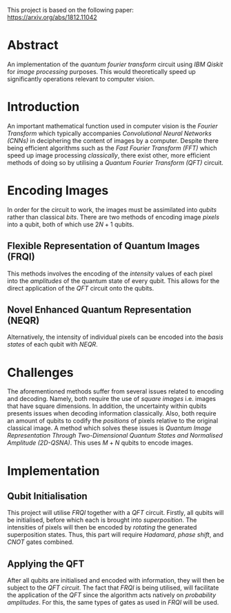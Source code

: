 This project is based on the following paper: https://arxiv.org/abs/1812.11042

# Abstract
An implementation of the _quantum fourier transform_ circuit using _IBM Qiskit_ for _image processing_ purposes. This would theoretically speed up significantly operations relevant to computer vision.

# Introduction
An important mathematical function used in computer vision is the _Fourier Transform_ which typically accompanies _Convolutional Neural Networks (CNNs)_ in deciphering the content of images by a computer. Despite there being efficient algorithms such as the _Fast Fourier Transform (FFT)_ which speed up image processing _classically_, there exist other, more efficient methods of doing so by utilising a _Quantum Fourier Transform (QFT)_ circuit.

# Encoding Images
In order for the circuit to work, the images must be assimilated into _qubits_ rather than classical _bits_. There are two methods of encoding image _pixels_ into a qubit, both of which use $2N+1$ qubits.

## Flexible Representation of Quantum Images (FRQI)
This methods involves the encoding of the _intensity_ values of each pixel into the _amplitudes_ of the quantum state of every qubit. This allows for the direct application of the _QFT_ circuit onto the qubits.

## Novel Enhanced Quantum Representation (NEQR)
Alternatively, the intensity of individual pixels can be encoded into the _basis states_ of each qubit with _NEQR_.

# Challenges
The aforementioned methods suffer from several issues related to encoding and decoding. Namely, both require the use of _square images_ i.e. images that have square dimensions. In addition, the uncertainty within qubits presents issues when decoding information classically. Also, both require an amount of qubits to codify the _positions_ of pixels relative to the original classical image. A method which solves these issues is _Quantum Image Representation Through Two-Dimensional Quantum States and Normalised Amplitude (2D-QSNA)_. This uses $M+N$ qubits to encode images.

# Implementation

## Qubit Initialisation
This project will utilise _FRQI_ together with a _QFT_ circuit. Firstly, all qubits will be initialised, before which each is brought into _superposition_. The intensities of pixels will then be encoded by _rotating_ the generated superposition states. Thus, this part will require _Hadamard_, _phase shift_, and _CNOT_ gates combined.

## Applying the QFT
After all qubits are initialised and encoded with information, they will then be subject to the _QFT circuit_. The fact that _FRQI_ is being utilised, will facilitate the application of the _QFT_ since the algorithm acts natively on _probability amplitudes_. For this, the same types of gates as used in _FRQI_ will be used.